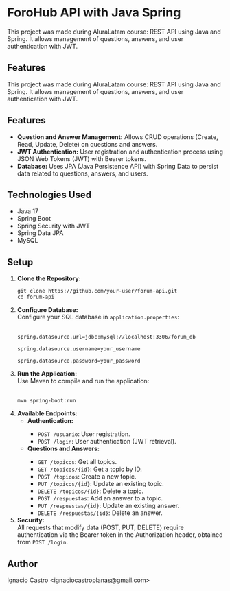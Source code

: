 <h1>ForoHub API with Java Spring</h1>

<p>This project was made during AluraLatam course: REST API using Java and Spring. It allows management of questions, answers, and user authentication with JWT.</p>

<h2>Features</h2>

<p>This project was made during AluraLatam course: REST API using Java and Spring. It allows management of questions, answers, and user authentication with JWT.</p>

<h2>Features</h2>
    <ul>
        <li><strong>Question and Answer Management:</strong> Allows CRUD operations (Create, Read, Update, Delete) on questions and answers.</li>
        <li><strong>JWT Authentication:</strong> User registration and authentication process using JSON Web Tokens (JWT) with Bearer tokens.</li>
        <li><strong>Database:</strong> Uses JPA (Java Persistence API) with Spring Data to persist data related to questions, answers, and users.</li>
    </ul>

  <h2>Technologies Used</h2>
    <ul>
        <li>Java 17</li>
        <li>Spring Boot</li>
        <li>Spring Security with JWT</li>
        <li>Spring Data JPA</li>
        <li>MySQL</li>
    </ul>

  <h2>Setup</h2>
    <ol>
        <li><strong>Clone the Repository:</strong>
            <pre><code>git clone https://github.com/your-user/forum-api.git<br>cd forum-api</code></pre>
        </li>
        <li><strong>Configure Database:</strong><br>
            Configure your SQL database in <code>application.properties</code>:<br><br>
            <pre><code>spring.datasource.url=jdbc:mysql://localhost:3306/forum_db
            <br>spring.datasource.username=your_username
            <br>spring.datasource.password=your_password</code></pre>
        </li>
        <li><strong>Run the Application:</strong><br>
            Use Maven to compile and run the application:<br><br>
            <pre><code>mvn spring-boot:run</code></pre>
        </li>
        <li><strong>Available Endpoints:</strong><br>
            <ul>
                <li><strong>Authentication:</strong></li>
                <ul>
                    <li><code>POST /usuario</code>: User registration.</li>
                    <li><code>POST /login</code>: User authentication (JWT retrieval).</li>
                </ul>
                <li><strong>Questions and Answers:</strong></li>
                <ul>
                    <li><code>GET /topicos</code>: Get all topics.</li>
                    <li><code>GET /topicos/{id}</code>: Get a topic by ID.</li>
                    <li><code>POST /topicos</code>: Create a new topic.</li>
                    <li><code>PUT /topicos/{id}</code>: Update an existing topic.</li>
                    <li><code>DELETE /topicos/{id}</code>: Delete a topic.</li>
                    <li><code>POST /respuestas</code>: Add an answer to a topic.</li>
                    <li><code>PUT /respuestas/{id}</code>: Update an existing answer.</li>
                    <li><code>DELETE /respuestas/{id}</code>: Delete an answer.</li>
                </ul>
            </ul>
        </li>
        <li><strong>Security:</strong><br>
            All requests that modify data (POST, PUT, DELETE) require authentication via the Bearer token in the Authorization header, obtained from <code>POST /login</code>.
        </li>
    </ol>

   <h2>Author</h2>
    <p>Ignacio Castro &lt;ignaciocastroplanas@gmail.com&gt;</p>
